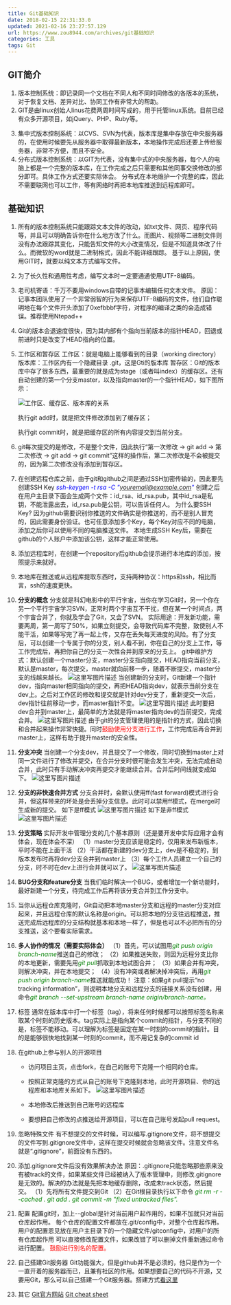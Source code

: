 ```yaml
---
title: Git基础知识
date: 2018-02-15 22:31:33.0
updated: 2021-02-16 23:27:57.129
url: https://www.zou8944.com/archives/git基础知识
categories: 工具
tags: Git
---
```



## GIT简介
1. 版本控制系统：即记录同一个文档在不同人和不同时间修改的各版本的系统，对于恢复文档、差异对比、协同工作有非常大的帮助。
2. GIT是由linux创始人linus花费两周时间写成的，用于托管linux系统。目前已经有众多开源项目，如jQuery、PHP、Ruby等。
<!-- more -->
3. 集中式版本控制系统：以CVS、SVN为代表，版本库是集中存放在中央服务器的，在使用时候要先从服务器中取得最新版本，本地操作完成后还要上传给服务器，非常不方便，而且不安全。
4. 分布式版本控制系统：以GIT为代表，没有集中式的中央服务器，每个人的电脑上都是一个完整的版本库，在工作完成之后只需要和其他同事交换修改的部分即可。具体工作方式还要实际体会。
分布式在本地维护一个完整的库，因此不需要联网也可以工作，等有网络时再把本地库推送到远程库即可。

## 基础知识
1. 所有的版本控制系统只能跟踪文本文件的改动，如txt文件、网页、程序代码等，并且可以明确告诉你在什么地方改了什么。而图片、视频等二进制文件则没有办法跟踪其变化，只能告知文件的大小改变情况，但是不知道具体改了什么。而微软的word就是二进制格式，因此不能详细跟踪。
基于以上原因，使用GIT时，就要以纯文本方式编写文件。
2. 为了长久性和通用性考虑，编写文本时一定要通通使用UTF-8编码。
3. 老司机寄语：千万不要用windows自带的记事本编辑任何文本文件。
原因：记事本团队使用了一个非常弱智的行为来保存UTF-8编码的文件，他们自作聪明地在每个文件开头添加了0xefbbbf字符，对程序的编译之类的会造成错误。推荐使用Ntepad++
4. Git的版本会退速度很快，因为其内部有个指向当前版本的指针HEAD，回退或前进时只是改变了HEAD指向的位置。
5. 工作区和暂存区
工作区：就是电脑上能够看到的目录（working directory）
版本库：工作区内有一个隐藏目录 .git，这是Gti的版本库
暂存区：Git的版本库中存了很多东西，最重要的就是成为stage（或者叫index）的缓存区。还有自动创建的第一个分支master，以及指向master的一个指针HEAD，如下图所示：

    ![工作区、缓存区、版本库的关系](https://imgconvert.csdnimg.cn/aHR0cDovL2ltZy5ibG9nLmNzZG4ubmV0LzIwMTgwMjE1MTU0OTA5ODgy?x-oss-process=image/format,png)

    执行git add时，就是把文件修改添加到了缓存区；

    执行git commit时，就是把缓存区的所有内容提交到当前分支。

6. git每次提交的是修改，不是整个文件，因此执行“第一次修改 -> git add -> 第二次修改 -> git add -> git commit”这样的操作后，第二次修改是不会被提交的，因为第二次修改没有添加到暂存区。
7. 在创建远程仓库之前，由于git和github之间是通过SSH加密传输的，因此要先创建SSH Key
<font color=#0000ff><i>ssh-keygen -t rsa -C "youremail@example.com"</i></font>
创建之后在用户主目录下面会生成两个文件：id_rsa、id_rsa.pub，其中id_rsa是私钥，不能泄露出去，id_rsa.pub是公钥，可以告诉任何人。
为什么要SSH Key?
因为github需要识别你推送的文件确实是你推送的，而不是别人冒充的，因此需要身份验证。也可任意添加多个Key，每个Key对应不同的电脑，添加之后你可以使用不同的电脑推送文件。
本地生成SSH Key后，需要在github的个人账户中添加该公钥，这样才能正常使用。
8. 添加远程库时，在创建一个repository后github会提示进行本地库的添加，按照提示来就好。
9. 本地库在推送或从远程库提取东西时，支持两种协议：https和ssh，相比而言，ssh的速度更快。
10. **分支的概念**
分支就是科幻电影中的平行宇宙，当你在学习Git时，另一个你在另一个平行宇宙学习SVN，正常时两个宇宙互不干扰，但在某一个时间点，两个宇宙合并了，你就及学会了Git，又会了SVN。
实际用途：开发新功能，需要两周，第一周写了50%，如果立刻提交，会导致代码库不完整，致使别人不能干活，如果等写完了再一起上传，又存在丢失每天进度的风险。有了分支后，可以创建一个专属于你的分支，别人看不到，你在自己的分支上工作，等工作完成后，再把你自己的分支一次性合并到原来的分支上。
git中维护方式：默认创建一个master分支，master分支指向提交，HEAD指向当前分支，默认是master，每次提交，master就向前移一步，随着不断提交，master分支的线越来越长。
    ![这里写图片描述](https://imgconvert.csdnimg.cn/aHR0cDovL2ltZy5ibG9nLmNzZG4ubmV0LzIwMTgwMjE1MTYwNTA3OTcx?x-oss-process=image/format,png)
    当创建新的分支时，Git新建一个指针dev，指向master相同指向的提交，再把HEAD指向dev，就表示当前分支在dev上。之后对工作区的修改和提交就是针对dev分支了，重新提交一次后，dev指针往前移动一步，而master指针不变。
    ![这里写图片描述](https://imgconvert.csdnimg.cn/aHR0cDovL2ltZy5ibG9nLmNzZG4ubmV0LzIwMTgwMjE1MTYwNjExNzA5?x-oss-process=image/format,png)
    此时要把dev合并到master上，最简单的方法就是将master指向dev的当前提交，完成合并。
    ![这里写图片描述](https://imgconvert.csdnimg.cn/aHR0cDovL2ltZy5ibG9nLmNzZG4ubmV0LzIwMTgwMjE1MTYwNjUzMjM2?x-oss-process=image/format,png)
    由于git的分支管理使用的是指针的方式，因此切换和合并起来操作非常快捷。同时<font color=red>鼓励使用分支进行工作</font>，工作完成后再合并到master上，这样有助于提升master的安全性。
11. **分支冲突**
当创建一个分支dev，并且提交了一个修改，同时切换到master上对同一文件进行了修改并提交，在合并分支时很可能会发生冲突，无法完成自动合并，此时只有手动解决冲突再提交才能继续合并。合并后时间线就变成如下。
    ![这里写图片描述](https://imgconvert.csdnimg.cn/aHR0cDovL2ltZy5ibG9nLmNzZG4ubmV0LzIwMTgwMjE1MTYwODM4ODg1?x-oss-process=image/format,png)
12. **分支的非快速合并方式**
分支合并时，会默认使用ff(fast forward)模式进行合并，但这样带来的坏处是会丢掉分支信息。此时可以禁用ff模式，在merge时生成新的提交。
如下是ff模式
    ![这里写图片描述](https://imgconvert.csdnimg.cn/aHR0cDovL2ltZy5ibG9nLmNzZG4ubmV0LzIwMTgwMjE1MTYxMDAwMzg1?x-oss-process=image/format,png)
    如下是非ff模式
    ![这里写图片描述](https://imgconvert.csdnimg.cn/aHR0cDovL2ltZy5ibG9nLmNzZG4ubmV0LzIwMTgwMjE1MTYxMTM0Mzg5?x-oss-process=image/format,png)
13. **分支策略**
实际开发中管理分支的几个基本原则（还是要开发中实际应用才会有体会，现在体会不深）
（1）master分支应该是稳定的，仅用来发布新版本，平时不能在上面干活
（2）干活都在新建的dev分支上，dev是不稳定的，到版本发布时再将dev分支合并到master上
（3）每个工作人员建立一个自己的分支，时不时在dev上进行合并就可以了。
    ![这里写图片描述](https://imgconvert.csdnimg.cn/aHR0cDovL2ltZy5ibG9nLmNzZG4ubmV0LzIwMTgwMjE1MTYxMTA5MjMw?x-oss-process=image/format,png)
14. **BUG分支和feature分支**
当我们临时解决一个BUG，或者增加一个新功能时，最好新建一个分支，待完成工作后再将该分支合并到工作分支中。
15. 当你从远程仓库克隆时，Git自动把本地master分支和远程的master分支对应起来，并且远程仓库的默认名称是origin。可以把本地的分支往远程推送，推送完成后远程库的分支结构就基本和本地一样了，但是也可以不必把所有的分支推送，这个要看实际需求。
16. **多人协作的情况（需要实际体会）**
（1）首先，可以试图用<font color=green><i>git push origin branch-name</i></font>推送自己的修改；
（2）如果推送失败，则因为远程分支比你的本地更新，需要先用<font color=green><i>git pull</i></font>抓取到本地试图合并；
（3）如果合并有冲突，则解决冲突，并在本地提交；
（4）没有冲突或者解决掉冲突后，再用<font color=green><i>git push origin branch-name</i></font>推送就能成功！
注意：如果git pull提示“no tracking information”，则说明本地分支和远程分支的链接关系没有创建，用命令<font color=green><i>git branch --set-upstream branch-name origin/branch-name。</i></font>
17. 标签
通常在版本库中打一个标签（tag），将来任何时候都可以按照标签名称来取某个时刻的历史版本。tag实际上是指向某个commit的指针，与分支不同的是，标签不能移动。可以理解为标签是固定在某一时刻的commit的指针。目的是能够很快地找到某一时刻的commit，而不用记复杂的commit id
18. 在github上参与别人的开源项目
    - 访问项目主页，点击fork，在自己的账号下克隆一个相同的仓库。
    - 按照正常克隆的方式从自己的账号下克隆到本地，此时开源项目、你的远程库和本地库关系如下。
    ![这里写图片描述](https://imgconvert.csdnimg.cn/aHR0cDovL2ltZy5ibG9nLmNzZG4ubmV0LzIwMTgwMjE1MTYxODA4NDk0?x-oss-process=image/format,png)

    - 本地修改后推送到自己账号的远程库
    - 要想把自己修改的点推送给开源项目，可以在自己账号发起pull request。
19. 忽略特殊文件
有不想提交的文件时候，可以编写.gitignore文件，将不想提交的文件写到.gitignore文件中，这样在提交时候就会忽略该文件。注意文件名就是“.gitignore”，前面没有东西的。
20. 添加.gitignore文件后没有效果解决办法
原因：.gitignore只能忽略那些原来没有被track的文件，如果某些文件已经被纳入了版本管理中，则修改.gitignore是无效的。解决的办法就是先把本地缓存删除，改成未track状态，然后提交。
（1）先将所有文件提交到Git
（2）在Git根目录执行以下命令
<font color=green><i>git rm -r --cached .</i></font>
<font color=green><i>git add .</i></font>
<font color=green><i>git commit -m "fixed untracked files".</i></font>
1. 配置
配置git时，加上--global是针对当前用户起作用的，如果不加就只对当前仓库起作用。
每个仓库的配置文件都放在.git/config中，对整个仓库起作用。
用户的配置恩见放在用户主目录下的一个隐藏文件/gitconfig中，对用户的所有仓库起作用
可以直接修改配置文件，如果改错了可以删掉文件重新通过命令进行配置。
<font color=red>鼓励进行别名的配置。</font>
2. 自己搭建Git服务器
Git功能强大，但是github并不是必须的，他只是作为一个一直开着的服务器而已，且兼有社区的作用。如果想要自己的代码不开源，又要用Git，那么可以自己搭建一个Git服务器。搭建方式[看这里](http://www.liaoxuefeng.com/wiki/0013739516305929606dd18361248578c67b8067c8c017b000/00137583770360579bc4b458f044ce7afed3df579123eca000)
3. 其它
[Git官方网站](http://git-scm.com)
[Git cheat sheet](https://pan.baidu.com/s/1kU5OCOB#list/path=%2Fpub%2Fgit)